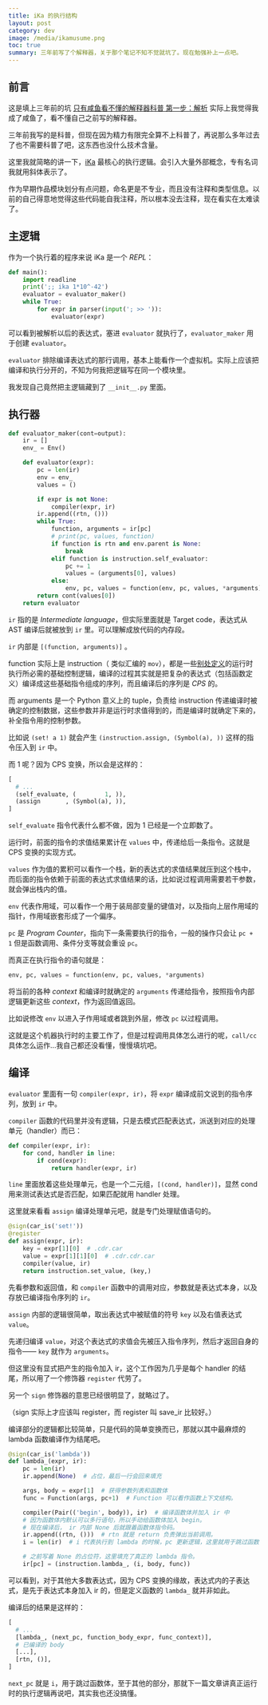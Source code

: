```yaml
---
title: iKa 的执行结构
layout: post
category: dev
image: /media/ikamusume.png
toc: true
summary: 三年前写了个解释器，关于那个笔记不知不觉就坑了。现在勉强补上一点吧。
---
```


## 前言

这是填上三年前的坑 [只有咸鱼看不懂的解释器科普 第一步：解析](http://eggfan.org/2552) 实际上我觉得我成了咸鱼了，看不懂自己之前写的解释器。

三年前我写的是科普，但现在因为精力有限完全算不上科普了，再说那么多年过去了也不需要科普了吧，这东西也没什么技术含量。

这里我就简略的讲一下，[iKa](https://github.com/tioover/ika) 最核心的执行逻辑。会引入大量外部概念，专有名词我就用斜体表示了。

作为早期作品模块划分有点问题，命名更是不专业，而且没有注释和类型信息。以前的自己得意地觉得这些代码能自我注释，所以根本没去注释，现在看实在太难读了。

<!--more-->

## 主逻辑

作为一个执行着的程序来说 iKa 是一个 *REPL*：

~~~python
def main():
    import readline
    print(';; ika 1*10^-42')
    evaluator = evaluator_maker()
    while True:
        for expr in parser(input('; >> ')):
            evaluator(expr)
~~~



可以看到被解析以后的表达式，塞进  `evaluator` 就执行了，`evaluator_maker` 用于创建  `evaluator`。

`evaluator` 排除编译表达式的那行调用，基本上能看作一个虚拟机。实际上应该把编译和执行分开的，不知为何我把逻辑写在同一个模块里。

我发现自己竟然把主逻辑藏到了 `__init__.py` 里面。

## 执行器

~~~python
def evaluator_maker(cont=output):
    ir = []
    env_ = Env()

    def evaluator(expr):
        pc = len(ir)
        env = env_
        values = ()

        if expr is not None:
            compiler(expr, ir)
        ir.append((rtn, ()))
        while True:
            function, arguments = ir[pc]
            # print(pc, values, function)
            if function is rtn and env.parent is None:
                break
            elif function is instruction.self_evaluator:
                pc += 1
                values = (arguments[0], values)
            else:
                env, pc, values = function(env, pc, values, *arguments)
        return cont(values[0])
    return evaluator
~~~

`ir` 指的是 *Intermediate language*，但实际里面就是 Target code，表达式从 AST 编译后就被放到 `ir` 里。可以理解成放代码的内存段。

`ir` 内部是 `[(function, arguments)]` 。

function 实际上是 instruction（ 类似汇编的 `mov`），都是一些[别处定义](https://github.com/tioover/ika/blob/master/ika/evaluator/instruction.py)的运行时执行所必需的基础控制逻辑，编译的过程其实就是把复杂的表达式（包括函数定义）编译成这些基础指令组成的序列，而且编译后的序列是 *CPS* 的。

而 arguments 是一个 Python 意义上的 tuple，负责给 instruction 传递编译时被确定的控制数据，这些参数并非是运行时求值得到的，而是编译时就确定下来的，补全指令用的控制参数。

比如说 `(set! a 1)` 就会产生 `(instruction.assign, (Symbol(a), ))` 这样的指令压入到 `ir` 中。

而 1 呢？因为 CPS 变换，所以会是这样的：

~~~python
[
  # ...
  (self_evaluate, (        1, )),
  (assign       , (Symbol(a), )),
]
~~~

`self_evaluate` 指令代表什么都不做，因为 1 已经是一个立即数了。

运行时，前面的指令的求值结果累计在 `values` 中，传递给后一条指令。这就是 CPS 变换的实现方式。

`values` 作为值的累积可以看作一个栈，新的表达式的求值结果就压到这个栈中，而后面的指令依赖于前面的表达式求值结果的话，比如说过程调用需要若干参数，就会弹出栈内的值。

`env` 代表作用域，可以看作一个用于装局部变量的键值对，以及指向上层作用域的指针，作用域嵌套形成了一个偏序。

`pc` 是 *Program Counter*，指向下一条需要执行的指令，一般的操作只会让 `pc + 1` 但是函数调用、条件分支等就会重设 `pc`。

而真正在执行指令的语句就是：

~~~python
env, pc, values = function(env, pc, values, *arguments)
~~~

将当前的各种 *context* 和编译时就确定的 `arguments` 传递给指令，按照指令内部逻辑更新这些 *context*，作为返回值返回。

比如说修改 `env` 以进入子作用域或者跳到外层，修改 `pc` 以过程调用。

这就是这个机器执行时的主要工作了，但是过程调用具体怎么进行的呢，`call/cc` 具体怎么运作…我自己都还没看懂，慢慢填坑吧。

## 编译

`evaluator` 里面有一句 `compiler(expr, ir)`，将 `expr` 编译成前文说到的指令序列，放到 `ir` 中。

`compiler` 函数的代码里并没有逻辑，只是去模式匹配表达式，派送到对应的处理单元（handler）而已：<!--more-->

~~~python
def compiler(expr, ir):
    for cond, handler in line:
        if cond(expr):
            return handler(expr, ir)
~~~

`line` 里面放着这些处理单元，也是一个二元组，`[(cond, handler)]`，显然 cond 用来测试表达式是否匹配，如果匹配就用 handler 处理。

这里就来看看 `assign` 编译处理单元吧，就是专门处理赋值语句的。

~~~python
@sign(car_is('set!'))
@register
def assign(expr, ir):
    key = expr[1][0]  # .cdr.car
    value = expr[1][1][0]  # .cdr.cdr.car
    compiler(value, ir)
    return instruction.set_value, (key,)
~~~

先看参数和返回值，和 `compiler` 函数中的调用对应，参数就是表达式本身，以及存放已编译指令序列的 `ir`。

`assign` 内部的逻辑很简单，取出表达式中被赋值的符号 `key` 以及右值表达式 `value`。

先递归编译 `value`，对这个表达式的求值会先被压入指令序列，然后才返回自身的指令—— `key` 就作为 `arguments`。

但这里没有显式把产生的指令加入 ir，这个工作因为几乎是每个 handler 的结尾，所以用了一个修饰器 `register` 代劳了。

另一个 `sign` 修饰器的意思已经很明显了，就略过了。

（sign 实际上才应该叫 register，而 register 叫 save_ir 比较好。）

编译部分的逻辑都比较简单，只是代码的简单变换而已，那就以其中最麻烦的 lambda 函数编译作为结尾吧。

~~~python
@sign(car_is('lambda'))
def lambda_(expr, ir):
    pc = len(ir)
    ir.append(None)  # 占位，最后一行会回来填充

    args, body = expr[1]  # 获得参数列表和函数体
    func = Function(args, pc+1)  # Function 可以看作函数上下文结构。

    compiler(Pair(('begin', body)), ir)  # 编译函数体并加入 ir 中
    # 因为函数体内默认可以多行语句，所以手动给函数体加入 begin。
    # 现在编译后， ir 内部 None 后就跟着函数体指令码。
    ir.append((rtn, ()))  # rtn 就是 return 负责弹出当前调用。
    i = len(ir)  # i 代表执行到 lambda 的时候，pc 更新逻辑，这里就用于跳过函数体，因为还没有被调用。

    # 之前写着 None 的占位符，这里填充了真正的 lambda 指令。
    ir[pc] = (instruction.lambda_, (i, body, func))
~~~

可以看到，对于其他大多数表达式，因为 CPS 变换的缘故，表达式内的子表达式，是先于表达式本身加入 ir 的，但是定义函数的 `lambda_` 就并非如此。

编译后的结果是这样的：

~~~python
[
  # ...
  [lambda_, (next_pc, function_body_expr, func_context)],
  # 已编译的 body
  [...],
  [rtn, ()],
]
~~~

`next_pc` 就是 `i`，用于跳过函数体，至于其他的部分，那就下一篇文章讲真正运行时的执行逻辑再说吧，其实我也还没搞懂。

